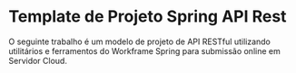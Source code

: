 # Template de Projeto Spring API Rest
O seguinte trabalho é um modelo de projeto de API RESTful utilizando utilitários e ferramentos do Workframe Spring para submissão online em Servidor Cloud.